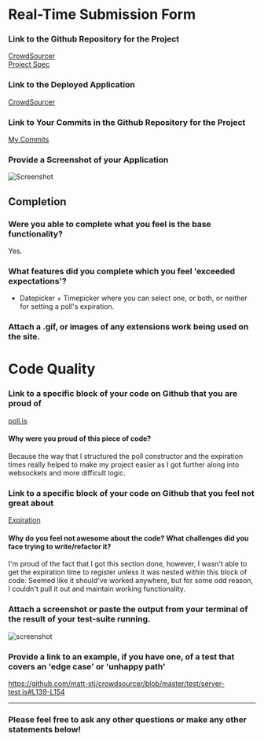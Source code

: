 # Real-Time Submission Form

### Link to the Github Repository for the Project
[CrowdSourcer](https://github.com/matt-stj/crowdsourcer)  
[Project Spec](https://github.com/turingschool/curriculum/blob/master/source/projects/real_time.markdown)


### Link to the Deployed Application
[CrowdSourcer](https://crowd-sourcer-matt-stj.herokuapp.com/)

### Link to Your Commits in the Github Repository for the Project
[My Commits](https://github.com/matt-stj/crowdsourcer/commits/master)

### Provide a Screenshot of your Application
![Screenshot](http://i67.tinypic.com/fk4908.png)

## Completion

### Were you able to complete what you feel is the base functionality?  
Yes.

### What features did you complete which you feel 'exceeded expectations'?
- Datepicker + Timepicker where you can select one, or both, or neither for setting a poll's expiration.

### Attach a .gif, or images of any extensions work being used on the site.

# Code Quality

### Link to a specific block of your code on Github that you are proud of  
[poll.js](https://github.com/matt-stj/crowdsourcer/blob/master/lib/poll.js#L5-L43)
#### Why were you proud of this piece of code?  
Because the way that I structured the poll constructor and the expiration times    really helped to make my project easier as I got further along into websockets and more difficult logic.

### Link to a specific block of your code on Github that you feel not great about
[Expiration](https://github.com/matt-stj/crowdsourcer/blob/master/server.js#L75-L88)
#### Why do you feel not awesome about the code? What challenges did you face trying to write/refactor it?  
I'm proud of the fact that I got this section done, however, I wasn't able to get the expiration time to register unless it was nested within this block of code.  Seemed like it should've worked anywhere, but for some odd reason, I couldn't pull it out and maintain working functionality.

### Attach a screenshot or paste the output from your terminal of the result of your test-suite running.  
![screenshot](http://i63.tinypic.com/r8icso.png)

### Provide a link to an example, if you have one, of a test that covers an 'edge case' or 'unhappy path'  
https://github.com/matt-stj/crowdsourcer/blob/master/test/server-test.js#L139-L154

-----

### Please feel free to ask any other questions or make any other statements below!
